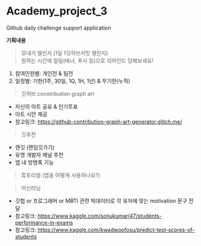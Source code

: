 # Academy_project_3
Github daily challenge support application


**기획내용**

> 모내기 챌린지 (1일 1깃허브커밋 챌린지)  
> 원하는 시간에 알림(배너, 푸시 등)으로 리마인드 당해보세요!
1. 참여인원별: 개인전 & 팀전
2. 일정별: 기한(1주, 30일, 1Q, 1H, 1년) & 무기한(누적)


> 깃허브 constribution graph art
+ 자신의 아트 공유 & 인기투표
+ 아트 시안 제공
+ 참고링크: https://github-contribution-graph-art-generator.glitch.me/


> 깃추천
+ 랜깃 (랜덤깃가기)
+ 유명 개발자 채널 추천
+ 앱 내 방명록 기능


> 튜토리얼 (앱을 어떻게 사용하나요?)


> 머신러닝
+ 깃헙 or 프로그래머 or MBTI 관련 빅데이터로 각 유저에 맞는 motivation 문구 전달
+ 참고링크: https://www.kaggle.com/sonukumari47/students-performance-in-exams
+ 참고링크: https://www.kaggle.com/kwadwoofosu/predict-test-scores-of-students

